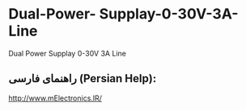 # Dual-Power- Supplay-0-30V-3A-Line
Dual Power Supplay 0-30V 3A Line


راهنمای فارسی (Persian Help):
----------------
http://www.mElectronics.IR/